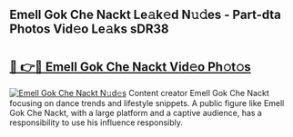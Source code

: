 ## Emell Gok Che Nackt Le𝚊k𝚎d N𝚞𝚍es - Part-dta Photos Vid𝚎o Le𝚊ks sDR38

# <h2><a href="http://fbaj5h2.evod.top/?m=Emell+Gok+Che+Nackt">🔗 👉🔴 Emell Gok Che Nackt Vid𝚎o Ph𝚘t𝚘s</a></h2>

[![Emell Gok Che Nackt N𝚞d𝚎s](https://i.imgur.com/8V9OHl7.gif)](http://fbaj5h2.evod.top/?m=Emell+Gok+Che+Nackt)
Content creator Emell Gok Che Nackt focusing on dance trends and lifestyle snippets. A public figure like Emell Gok Che Nackt, with a large platform and a captive audience, has a responsibility to use his influence responsibly. 
